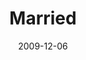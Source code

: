 ---
layout: message
category: message
series: "Typecast"
title: "Married"
date: 2009-12-06
message_id: 593
---
